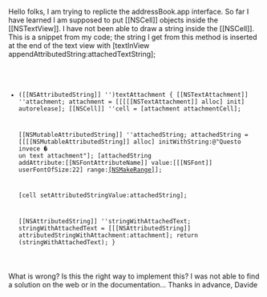 
Hello folks,
I am trying to replicte the addressBook.app interface.
So far I have learned I am supposed to put [[NSCell]] objects inside the [[NSTextView]].
I have not been able to draw a string inside the [[NSCell]].
This is a snippet from my code; the string I get from this method is inserted at the end of the text view with [textInView appendAttributedString:attachedTextString];
<code>
- ([[NSAttributedString]] '')textAttachment
{
	[[NSTextAttachment]] ''attachment;
	attachment = [[[[[NSTextAttachment]] alloc] init] autorelease];
	[[NSCell]] ''cell = [attachment attachmentCell];
	
	[[NSMutableAttributedString]] ''attachedString;
	attachedString = [[[[NSMutableAttributedString]] alloc] initWithString:@"Questo invece � un text attachment"];
	[attachedString addAttribute:[[NSFontAttributeName]]
						   value:[[[NSFont]] userFontOfSize:22]
						   range:[[NSMakeRange]](0,34)];
	
		

	[cell setAttributedStringValue:attachedString];
	
	[[NSAttributedString]] ''stringWithAttachedText;
	stringWithAttachedText = [[[NSAttributedString]] attributedStringWithAttachment:attachment];
	return (stringWithAttachedText);
}
</code>
What is wrong? Is this the right way to implement this?
I was not able to find a solution on the web or in the documentation...
Thanks in advance,
Davide